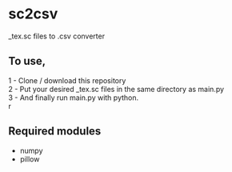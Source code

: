 # sc2csv
\_tex.sc files to .csv converter

## To use, 
1 - Clone / download this repository <br>
2 - Put your desired \_tex.sc files in the same directory as main.py<br>
3 - And finally run main.py with python.<br>r

## Required modules
- numpy
- pillow
